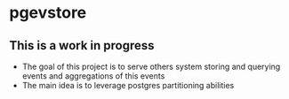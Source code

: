 # pgevstore

## This is a work in progress

- The goal of this project is to serve others system storing and querying events and aggregations of this events
- The main idea is to leverage postgres partitioning abilities
